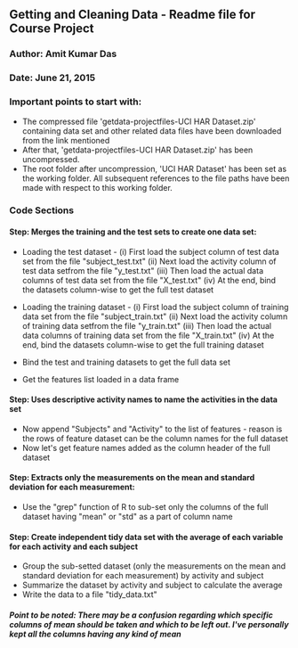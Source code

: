 

## Getting and Cleaning Data - Readme file for Course Project

### Author: Amit Kumar Das
### Date: June 21, 2015



### Important points to start with:

* The compressed file 'getdata-projectfiles-UCI HAR Dataset.zip' containing data set and other related data files have been downloaded from the link mentioned
* After that, 'getdata-projectfiles-UCI HAR Dataset.zip' has been uncompressed.
* The root folder after uncompression, 'UCI HAR Dataset' has been set as the working folder. All subsequent references to the file paths have been made with respect to this working folder.


### Code Sections

#### Step: Merges the training and the test sets to create one data set:

* Loading the test dataset - 
(i) First load the subject column of test data set from the file "subject_test.txt"
(ii) Next load the activity column of test data setfrom the file "y_test.txt"
(iii) Then load the actual data columns of test data set from the file "X_test.txt"
(iv) At the end, bind the datasets column-wise to get the full test dataset


* Loading the training dataset - 
(i) First load the subject column of training data set from the file "subject_train.txt"
(ii) Next load the activity column of training data setfrom the file "y_train.txt"
(iii) Then load the actual data columns of training data set from the file "X_train.txt"
(iv) At the end, bind the datasets column-wise to get the full training dataset


* Bind the test and training datasets to get the full data set
* Get the features list loaded in a data frame

#### Step: Uses descriptive activity names to name the activities in the data set

* Now append "Subjects" and "Activity" to the list of features - reason is the rows of feature dataset can be the column names for the full dataset
* Now let's get feature names added as the column header of the full dataset

#### Step: Extracts only the measurements on the mean and standard deviation for each measurement:

* Use the "grep" function of R to sub-set only the columns of the full dataset having "mean" or "std" as a part of column name

#### Step: Create independent tidy data set with the average of each variable for each activity and each subject

* Group the sub-setted dataset (only the measurements on the mean and standard deviation for each measurement) by activity and subject
* Summarize the dataset by activity and subject to calculate the average
* Write the data to a file "tidy_data.txt"

##### Point to be noted: There may be a confusion regarding which specific columns of mean should be taken and which to be left out. I've personally kept all the columns having any kind of mean





